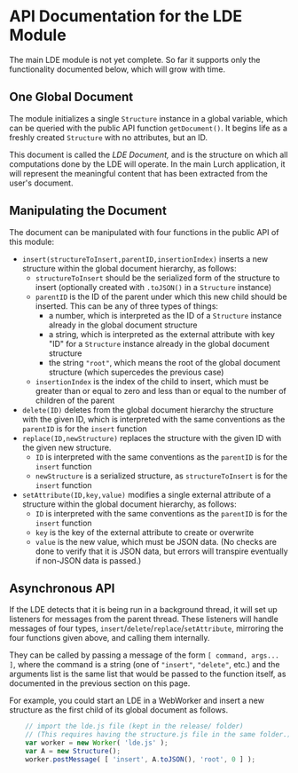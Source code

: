 
# API Documentation for the LDE Module

The main LDE module is not yet complete.  So far it supports only the
functionality documented below, which will grow with time.

## One Global Document

The module initializes a single `Structure` instance in a global variable,
which can be queried with the public API function `getDocument()`.  It
begins life as a freshly created `Structure` with no attributes, but an ID.

This document is called the *LDE Document,* and is the structure on which
all computations done by the LDE will operate.  In the main Lurch
application, it will represent the meaningful content that has been
extracted from the user's document.

## Manipulating the Document

The document can be manipulated with four functions in the public API of
this module:

 * `insert(structureToInsert,parentID,insertionIndex)` inserts a new
   structure within the global document hierarchy, as follows:
    * `structureToInsert` should be the serialized form of the structure to
      insert (optionally created with `.toJSON()` in a `Structure` instance)
    * `parentID` is the ID of the parent under which this new child should
      be inserted.  This can be any of three types of things:
       * a number, which is interpreted as the ID of a `Structure` instance
         already in the global document structure
       * a string, which is interpreted as the external attribute with key
         "ID" for a `Structure` instance already in the global document
         structure
       * the string `"root"`, which means the root of the global document
         structure (which supercedes the previous case)
    * `insertionIndex` is the index of the child to insert, which must be
      greater than or equal to zero and less than or equal to the number of
      children of the parent
 * `delete(ID)` deletes from the global document hierarchy the structure
   with the given ID, which is interpreted with the same conventions as the
   `parentID` is for the `insert` function
 * `replace(ID,newStructure)` replaces the structure with the given ID with
   the given new structure.
    * `ID` is interpreted with the same conventions as the `parentID` is for
      the `insert` function
    * `newStructure` is a serialized structure, as `structureToInsert` is
      for the `insert` function
 * `setAttribute(ID,key,value)` modifies a single external attribute of a
   structure within the global document hierarchy, as follows:
    * `ID` is interpreted with the same conventions as the `parentID` is for
      the `insert` function
    * `key` is the key of the external attribute to create or overwrite
    * `value` is the new value, which must be JSON data.  (No checks are
      done to verify that it is JSON data, but errors will transpire
      eventually if non-JSON data is passed.)

## Asynchronous API

If the LDE detects that it is being run in a background thread, it will set
up listeners for messages from the parent thread.  These listeners will
handle messages of four types, `insert`/`delete`/`replace`/`setAttribute`,
mirroring the four functions given above, and calling them internally.

They can be called by passing a message of the form `[ command, args... ]`,
where the command is a string (one of `"insert"`, `"delete"`, etc.) and the
arguments list is the same list that would be passed to the function itself,
as documented in the previous section on this page.

For example, you could start an LDE in a WebWorker and insert a new
structure as the first child of its global document as follows.

```js
    // import the lde.js file (kept in the release/ folder)
    // (This requires having the structure.js file in the same folder.)
    var worker = new Worker( 'lde.js' );
    var A = new Structure();
    worker.postMessage( [ 'insert', A.toJSON(), 'root', 0 ] );
```
